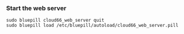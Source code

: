 <!-- usedin: [ _legacy_docker/AddOns/custom-web-servers.md, _maestro/AddOns/custom-web-servers.md, _node/addons/custom-web-servers.md, _rails/AddOns/custom-web-servers.md] -->


### Start the web server



	sudo bluepill cloud66_web_server quit
	sudo bluepill load /etc/bluepill/autoload/cloud66_web_server.pill



